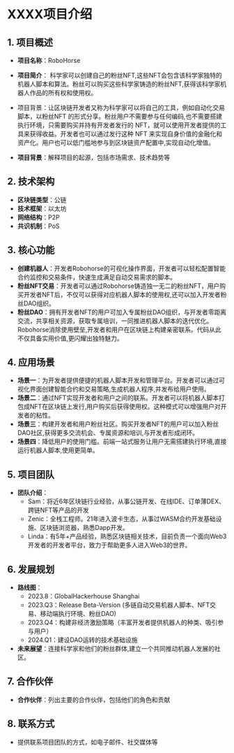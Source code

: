 # XXXX项目介绍

## 1. 项目概述
- **项目名称**：RoboHorse
- **项目简介**：
科学家可以创建自己的粉丝NFT,这些NFT会包含该科学家独特的机器人脚本和算法。粉丝可以购买这些科学家铸造的粉丝NFT,获得该科学家机器人作品的所有权和使用权。
- 项目背景：让区块链开发者又称为科学家可以将自己的工具，例如自动化交易脚本，以粉丝NFT 的形式分享。粉丝用户不需要参与任何编码,也不需要搭建执行环境，只需要购买并持有开发者发行的 NFT，就可以使用开发者提供的工具来获得收益。开发者也可以通过发行这种 NFT 来实现自身价值的金融化和资产化。用户也可以低门槛地参与到区块链资产配置中,实现自动化增值。

- **项目背景**：解释项目的起源，包括市场需求、技术趋势等

## 2. 技术架构
- **区块链类型**：公链
- **技术框架**：以太坊
- **网络结构**：P2P
- **共识机制**：PoS

## 3. 核心功能
- **创建机器人**：开发者Robohorse的可视化操作界面，开发者可以轻松配置智能合约监控和交易条件，快速生成满足自动交易需求的脚本。
- **粉丝NFT交易**：开发者可以通过Robohorse铸造独一无二的粉丝NFT，用户购买开发者NFT后，不仅可以获得对应机器人脚本的使用权,还可以加入开发者粉丝DAO组织。
- **粉丝DAO**：拥有开发者NFT的用户可加入专属粉丝DAO组织，与开发者零距离交流，共享相关资源，获取专属培训，一同推进机器人脚本的迭代优化。Robohorse消除使用壁垒,开发者和用户在区块链上构建亲密联系。代码从此不仅具备实用价值,更闪耀出独特魅力。

## 4. 应用场景
- **场景一**：为开发者提供便捷的机器人脚本开发和管理平台。开发者可以通过可视化界面创建智能合约和交易策略,生成机器人程序,并发布给用户使用。
- **场景二**：通过NFT实现开发者和用户之间的联系。开发者可以将机器人脚本打包成NFT在区块链上发行,用户购买后获得使用权。这种模式可以增强用户对开发者的粘性。
- **场景三**：构建开发者和用户粉丝社区。购买开发者NFT的用户可以加入粉丝DAO社区,获得更多交流机会、专属资源和培训,与开发者形成闭环。
- **场景四**：降低用户的使用门槛。前端一站式服务让用户无需搭建执行环境,直接运行机器人脚本,使用更简单。

## 5. 项目团队
- **团队介绍**：
  - Sam：将近6年区块链行业经验，从事公链开发、在线IDE、订单薄DEX、跨链NFT等产品的开发
  - Zenic：全栈工程师。21年进入波卡生态，从事过WASM合约开发基础设施、区块链浏览器，熟悉Dapp开发。
  - Linda：有5年+产品经验，熟悉区块链相关技术，目前负责一个面向Web3开发者的开发者平台，致力于帮助更多人进入Web3的世界。

## 6. 发展规划
- **路线图**：
  - 2023.8：GlobalHackerhouse Shanghai
  - 2023.Q3：Release Beta-Version (多链自动交易机器人脚本、NFT交易、移动端执行环境、粉丝DAO)
  - 2023.Q4：构建非经济激励策略（丰富开发者提供机器人的种类、吸引参与用户）
  - 2024.Q1：建设DAO运转的技术基础设施
- **未来展望**：连接科学家和他们的粉丝群体,建立一个共同推动机器人发展的社区。

## 7. 合作伙伴
- **合作伙伴**：列出主要的合作伙伴，包括他们的角色和贡献

## 8. 联系方式
- 提供联系项目团队的方式，如电子邮件、社交媒体等

